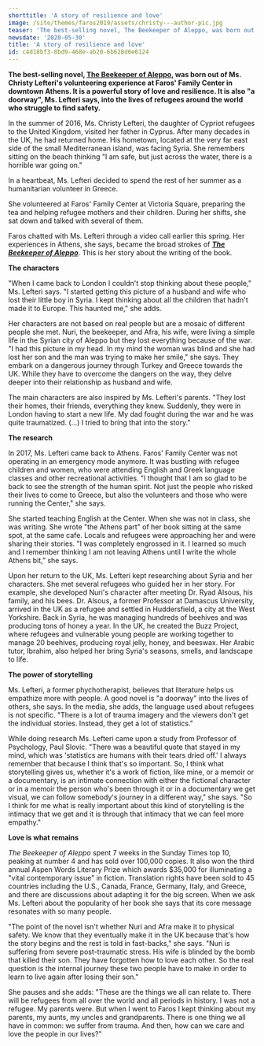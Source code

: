 ```yaml
---
shorttitle: 'A story of resilience and love'
image: /site/themes/faros2019/assets/christy---author-pic.jpg
teaser: 'The best-selling novel, The Beekeeper of Aleppo, was born out of Ms. Christy Lefteri''s volunteering experience at Faros'' Family Center in downtown Athens. It is a powerful story of love and...'
newsdate: '2020-05-30'
title: 'A story of resilience and love'
id: c4d18bf3-8bd9-468e-ab20-6b628d6e6124
---
```

**The best-selling novel, [The Beekeeper of Aleppo](https://www.beekeeperofaleppo.com/the-beekeeper-of-aleppo/), was born out of Ms. Christy Lefteri's volunteering experience at Faros' Family Center in downtown Athens. It is a powerful story of love and resilience. It is also "a doorway", Ms. Lefteri says, into the lives of refugees around the world who struggle to find safety.**

In the summer of 2016, Ms. Christy Lefteri, the daughter of Cypriot refugees to the United Kingdom, visited her father in Cyprus. After many decades in the UK, he had returned home. His hometown, located at the very far east side of the small Mediterranean island, was facing Syria. She remembers sitting on the beach thinking "I am safe, but just across the water, there is a horrible war going on." 

In a heartbeat, Ms. Lefteri decided to spend the rest of her summer as a humanitarian volunteer in Greece. 

She volunteered at Faros' Family Center at Victoria Square, preparing the tea and helping refugee mothers and their children. During her shifts, she sat down and talked with several of them. 

Faros chatted with Ms. Lefteri through a video call earlier this spring. Her experiences in Athens, she says, became the broad strokes of _[**The Beekeeper of Aleppo**](https://www.beekeeperofaleppo.com/the-beekeeper-of-aleppo/)_. This is her story about the writing of the book.

**The characters**

"When I came back to London I couldn't stop thinking about these people," Ms. Lefteri says. "I started getting this picture of a husband and wife who lost their little boy in Syria. I kept thinking about all the children that hadn't made it to Europe. This haunted me," she adds. 

Her characters are not based on real people but are a mosaic of different people she met. Nuri, the beekeeper, and Afra, his wife, were living a simple life in the Syrian city of Aleppo but they lost everything because of the war. "I had this picture in my head. In my mind the woman was blind and she had lost her son and the man was trying to make her smile," she says. They embark on a dangerous journey through Turkey and Greece towards the UK. While they have to overcome the dangers on the way, they delve deeper into their relationship as husband and wife. 

The main characters are also inspired by Ms. Lefteri's parents. "They lost their homes, their friends, everything they knew. Suddenly, they were in London having to start a new life. My dad fought during the war and he was quite traumatized. (...) I tried to bring that into the story."

**The research**

In 2017, Ms. Lefteri came back to Athens. Faros' Family Center was not operating in an emergency mode anymore. It was bustling with refugee children and women, who were attending English and Greek language classes and other recreational activities. "I thought that I am so glad to be back to see the strength of the human spirit. Not just the people who risked their lives to come to Greece, but also the volunteers and those who were running the Center," she says. 

She started teaching English at the Center. When she was not in class, she was writing. She wrote "the Athens part" of her book sitting at the same spot, at the same cafe. Locals and refugees were approaching her and were sharing their stories. "I was completely engrossed in it. I learned so much and I remember thinking I am not leaving Athens until I write the whole Athens bit,” she says.

Upon her return to the UK, Ms. Lefteri kept researching about Syria and her characters. She met several refugees who guided her in her story. For example, she developed Nuri's character after meeting Dr. Ryad Alsous, his family, and his bees. Dr. Alsous, a former Professor at Damascus University, arrived in the UK as a refugee and settled in Huddersfield, a city at the West Yorkshire. Back in Syria, he was managing hundreds of beehives and was producing tons of honey a year. In the UK, he created the Buzz Project, where refugees and vulnerable young people are working together to manage 20 beehives, producing royal jelly, honey, and beeswax. Her Arabic tutor, Ibrahim, also helped her bring Syria's seasons, smells, and landscape to life. 

**The power of storytelling**

Ms. Lefteri, a former phychotherapist, believes that literature helps us empathize more with people. A good novel is "a doorway" into the lives of others, she says. In the media, she adds, the language used about refugees is not specific. "There is a lot of trauma imagery and the viewers don't get the individual stories. Instead, they get a lot of statistics."

While doing research Ms. Lefteri came upon a study from Professor of Psychology, Paul Slovic. "There was a beautiful quote that stayed in my mind, which was 'statistics are humans with their tears dried off.' I always remember that because I think that's so important. So, I think what storytelling gives us, whether it's a work of fiction, like mine, or a memoir or a documentary, is an intimate connection with either the fictional character or in a memoir the person who's been through it or in a documentary we get visual, we can follow somebody's journey in a different way," she says. "So I think for me what is really important about this kind of storytelling is the intimacy that we get and it is through that intimacy that we can feel more empathy."

**Love is what remains**

_The Beekeeper of Aleppo_ spent 7 weeks in the Sunday Times top 10, peaking at number 4 and has sold over 100,000 copies. It also won the third annual Aspen Words Literary Prize which awards $35,000 for illuminating a "vital contemporary issue" in fiction. Translation rights have been sold to 45 countries including the U.S., Canada, France, Germany, Italy, and Greece, and there are discussions about adapting it for the big screen. When we ask Ms. Lefteri about the popularity of her book she says that its core message resonates with so many people. 

"The point of the novel isn't whether Nuri and Afra make it to physical safety. We know that they eventually make it in the UK because that's how the story begins and the rest is told in fast-backs," she says. "Nuri is suffering from severe post-traumatic stress. His wife is blinded by the bomb that killed their son. They have forgotten how to love each other. So the real question is the internal journey these two people have to make in order to learn to live again after losing their son." 

She pauses and she adds: "These are the things we all can relate to. There will be refugees from all over the world and all periods in history. I was not a refugee. My parents were. But when I went to Faros I kept thinking about my parents, my aunts, my uncles and grandparents. There is one thing we all have in common: we suffer from trauma. And then, how can we care and love the people in our lives?"